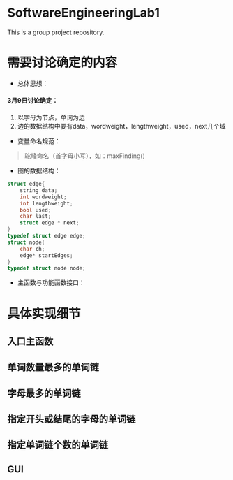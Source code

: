 # SoftwareEngineeringLab1
This is a group project repository.

# 需要讨论确定的内容

* 总体思想：

#### 3月9日讨论确定：

1. 以字母为节点，单词为边
2. 边的数据结构中要有data，wordweight，lengthweight，used，next几个域

* 变量命名规范：

> 驼峰命名（首字母小写），如：maxFinding()

* 图的数据结构：

```c++
struct edge{
    string data;
    int wordweight;
	int lengthweight;
    bool used;
    char last;
    struct edge * next;
}
typedef struct edge edge;
struct node{
    char ch;
    edge* startEdges;
}
typedef struct node node;
```



* 主函数与功能函数接口：

# 具体实现细节

## 入口主函数

## 单词数量最多的单词链

## 字母最多的单词链

## 指定开头或结尾的字母的单词链

## 指定单词链个数的单词链

## GUI

